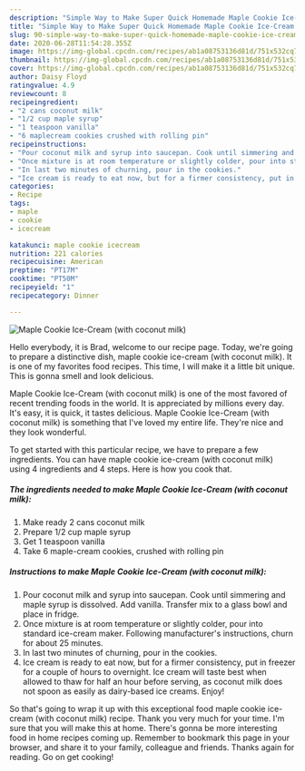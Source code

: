 ```yaml
---
description: "Simple Way to Make Super Quick Homemade Maple Cookie Ice-Cream (with coconut milk)"
title: "Simple Way to Make Super Quick Homemade Maple Cookie Ice-Cream (with coconut milk)"
slug: 90-simple-way-to-make-super-quick-homemade-maple-cookie-ice-cream-with-coconut-milk
date: 2020-06-28T11:54:28.355Z
image: https://img-global.cpcdn.com/recipes/ab1a08753136d81d/751x532cq70/maple-cookie-ice-cream-with-coconut-milk-recipe-main-photo.jpg
thumbnail: https://img-global.cpcdn.com/recipes/ab1a08753136d81d/751x532cq70/maple-cookie-ice-cream-with-coconut-milk-recipe-main-photo.jpg
cover: https://img-global.cpcdn.com/recipes/ab1a08753136d81d/751x532cq70/maple-cookie-ice-cream-with-coconut-milk-recipe-main-photo.jpg
author: Daisy Floyd
ratingvalue: 4.9
reviewcount: 8
recipeingredient:
- "2 cans coconut milk"
- "1/2 cup maple syrup"
- "1 teaspoon vanilla"
- "6 maplecream cookies crushed with rolling pin"
recipeinstructions:
- "Pour coconut milk and syrup into saucepan. Cook until simmering and maple syrup is dissolved. Add vanilla. Transfer mix to a glass bowl and place in fridge."
- "Once mixture is at room temperature or slightly colder, pour into standard ice-cream maker. Following manufacturer&#39;s instructions, churn for about 25 minutes."
- "In last two minutes of churning, pour in the cookies."
- "Ice cream is ready to eat now, but for a firmer consistency, put in freezer for a couple of hours to overnight. Ice cream will taste best when allowed to thaw for half an hour before serving, as coconut milk does not spoon as easily as dairy-based ice creams. Enjoy!"
categories:
- Recipe
tags:
- maple
- cookie
- icecream

katakunci: maple cookie icecream 
nutrition: 221 calories
recipecuisine: American
preptime: "PT17M"
cooktime: "PT50M"
recipeyield: "1"
recipecategory: Dinner

---
```



![Maple Cookie Ice-Cream (with coconut milk)](https://img-global.cpcdn.com/recipes/ab1a08753136d81d/751x532cq70/maple-cookie-ice-cream-with-coconut-milk-recipe-main-photo.jpg)

Hello everybody, it is Brad, welcome to our recipe page. Today, we're going to prepare a distinctive dish, maple cookie ice-cream (with coconut milk). It is one of my favorites food recipes. This time, I will make it a little bit unique. This is gonna smell and look delicious.



Maple Cookie Ice-Cream (with coconut milk) is one of the most favored of recent trending foods in the world. It is appreciated by millions every day. It's easy, it is quick, it tastes delicious. Maple Cookie Ice-Cream (with coconut milk) is something that I've loved my entire life. They're nice and they look wonderful.


To get started with this particular recipe, we have to prepare a few ingredients. You can have maple cookie ice-cream (with coconut milk) using 4 ingredients and 4 steps. Here is how you cook that.

##### The ingredients needed to make Maple Cookie Ice-Cream (with coconut milk):

1. Make ready 2 cans coconut milk
1. Prepare 1/2 cup maple syrup
1. Get 1 teaspoon vanilla
1. Take 6 maple-cream cookies, crushed with rolling pin




##### Instructions to make Maple Cookie Ice-Cream (with coconut milk):

1. Pour coconut milk and syrup into saucepan. Cook until simmering and maple syrup is dissolved. Add vanilla. Transfer mix to a glass bowl and place in fridge.
1. Once mixture is at room temperature or slightly colder, pour into standard ice-cream maker. Following manufacturer&#39;s instructions, churn for about 25 minutes.
1. In last two minutes of churning, pour in the cookies.
1. Ice cream is ready to eat now, but for a firmer consistency, put in freezer for a couple of hours to overnight. Ice cream will taste best when allowed to thaw for half an hour before serving, as coconut milk does not spoon as easily as dairy-based ice creams. Enjoy!




So that's going to wrap it up with this exceptional food maple cookie ice-cream (with coconut milk) recipe. Thank you very much for your time. I'm sure that you will make this at home. There's gonna be more interesting food in home recipes coming up. Remember to bookmark this page in your browser, and share it to your family, colleague and friends. Thanks again for reading. Go on get cooking!
